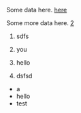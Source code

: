 
Some data here. [here][1]

 

Some more data here. [2](/citations.md#second)

[1]:(/citations.md#first)



1. sdfs

2. you 
4. hello
1. dsfsd



* a 
* hello
* test


